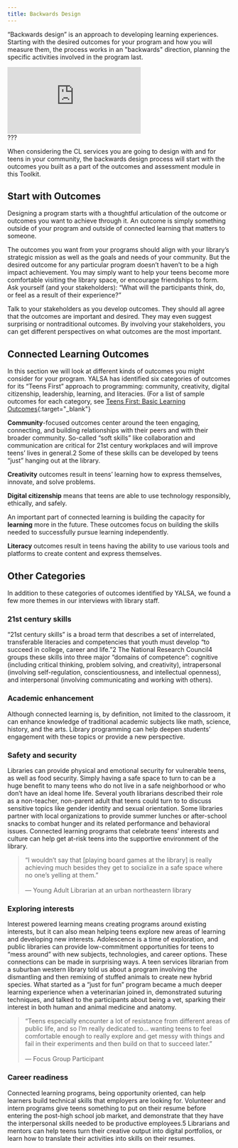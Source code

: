 ```yaml
---
title: Backwards Design
---
```


“Backwards design” is an approach to developing learning experiences. Starting with the desired outcomes for your program and how you will measure them, the process works in an "backwards" direction, planning the specific activities involved in the program last.

<div class="callout videos" markdown="1">
<iframe src="https://www.youtube.com/embed/UUSojE3Gcto" frameborder="0" allow="autoplay; encrypted-media" allowfullscreen></iframe>
<div class="videotime">???</div></div>

When considering the CL services you are going to design with and for teens in your community, the backwards design process will start with the outcomes you built as a part of the outcomes and assessment module in this Toolkit.

## Start with Outcomes

Designing a program starts with a thoughtful articulation of the outcome or outcomes you want to achieve through it. An outcome is simply something outside of your program and outside of connected learning that matters to someone.

The outcomes you want from your programs should align with your library’s strategic mission as well as the goals and needs of your community. But the desired outcome for any particular program doesn’t haven’t to be a high impact achievement. You may simply want to help your teens become more comfortable visiting the library space, or encourage friendships to form. Ask yourself (and your stakeholders): “What will the participants think, do, or feel as a result of their experience?”

Talk to your stakeholders as you develop outcomes. They should all agree that the outcomes are important and desired. They may even suggest surprising or nontraditional outcomes. By involving your stakeholders, you can get different perspectives on what outcomes are the most important.

## Connected Learning Outcomes

In this section we will look at different kinds of outcomes you might consider for your program. YALSA has identified six categories of outcomes for its “Teens First” approach to programming: community, creativity, digital citizenship, leadership, learning, and literacies. (For a list of sample outcomes for each category, see [Teens First: Basic Learning Outcomes](http://www.ala.org/yalsa/sites/ala.org.yalsa/files/content/Teens%20First_%20Basic%20Learning%20Outcomes%20Guide.pdf){:target="_blank"}
 
**Community**-focused outcomes center around the teen engaging, connecting, and building relationships with their peers and with their broader community. So-called “soft skills” like collaboration and communication are critical for 21st century workplaces and will improve teens’ lives in general.2 Some of these skills can be developed by teens “just” hanging out at the library.

**Creativity** outcomes result in teens’ learning how to express themselves, innovate, and solve problems.

**Digital citizenship** means that teens are able to use technology responsibly, ethically, and safely.

An important part of connected learning is building the capacity for **learning** more in the future. These outcomes focus on building the skills needed to successfully pursue learning independently.

**Literacy** outcomes result in teens having the ability to use various tools and platforms to create content and express themselves.

## Other Categories

In addition to these categories of outcomes identified by YALSA, we found a few more themes in our interviews with library staff.

### 21st century skills
“21st century skills” is a broad term that describes a set of interrelated, transferable literacies and competencies that youth must develop “to succeed in college, career and life.”2 The National Research Council4 groups these skills into three major “domains of competence”: cognitive (including critical thinking, problem solving, and creativity), intrapersonal (involving self-regulation, conscientiousness, and intellectual openness), and interpersonal (involving communicating and working with others).

### Academic enhancement

Although connected learning is, by definition, not limited to the classroom, it can enhance knowledge of traditional academic subjects like math, science, history, and the arts. Library programming can help deepen students’ engagement with these topics or provide a new perspective.

### Safety and security

Libraries can provide physical and emotional security for vulnerable teens, as well as food security. Simply having a safe space to turn to can be a huge benefit to many teens who do not live in a safe neighborhood or who don’t have an ideal home life. Several youth librarians described their role as a non-teacher, non-parent adult that teens could turn to to discuss sensitive topics like gender identity and sexual orientation. Some libraries partner with local organizations to provide summer lunches or after-school snacks to combat hunger and its related performance and behavioral issues. Connected learning programs that celebrate teens’ interests and culture can help get at-risk teens into the supportive environment of the library.

> “I wouldn’t say that [playing board games at the library] is really achieving much besides they get to socialize in a safe space where no one’s yelling at them.”<br/><br/>— Young Adult Librarian at an urban northeastern library

### Exploring interests
Interest powered learning means creating programs around existing interests, but it can also mean helping teens explore new areas of learning and developing new interests. Adolescence is a time of exploration, and public libraries can provide low-commitment opportunities for teens to “mess around” with new subjects, technologies, and career options. These connections can be made in surprising ways. A teen services librarian from a suburban western library told us about a program involving the dismantling and then remixing of stuffed animals to create new hybrid species. What started as a “just for fun” program became a much deeper learning experience when a veterinarian joined in, demonstrated suturing techniques, and talked to the participants about being a vet, sparking their interest in both human and animal medicine and anatomy.

> “Teens especially encounter a lot of resistance from different areas of public life, and so I’m really dedicated to… wanting teens to feel comfortable enough to really explore and get messy with things and fail in their experiments and then build on that to succeed later.”<br/><br/>— Focus Group Participant

### Career readiness

Connected learning programs, being opportunity oriented, can help learners build technical skills that employers are looking for. Volunteer and intern programs give teens something to put on their resume before entering the post-high school job market, and demonstrate that they have the interpersonal skills needed to be productive employees.5 Librarians and mentors can help teens turn their creative output into digital portfolios, or learn how to translate their activities into skills on their resumes.